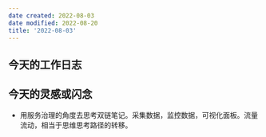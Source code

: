 ```yaml
---
date created: 2022-08-03
date modified: 2022-08-20
title: '2022-08-03'
---
```


## 今天的工作日志

## 今天的灵感或闪念

- 用服务治理的角度去思考双链笔记。采集数据，监控数据，可视化面板。流量流动，相当于思维思考路径的转移。
